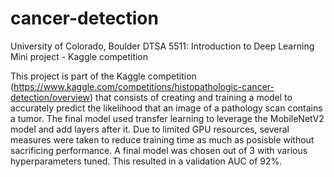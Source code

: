 # cancer-detection
University of Colorado, Boulder DTSA 5511: Introduction to Deep Learning
Mini project - Kaggle competition

This project is part of the Kaggle competition (https://www.kaggle.com/competitions/histopathologic-cancer-detection/overview) that consists of creating and training a model to accurately predict the likelihood that an image of a pathology scan contains a tumor. The final model used transfer learning to leverage the MobileNetV2 model and add layers after it. Due to limited GPU resources, several measures were taken to reduce training time as much as posisble without sacrificing performance. A final model was chosen out of 3 with various hyperparameters tuned. This resulted in a validation AUC of 92%.